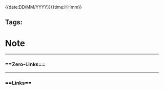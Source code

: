  {{date:DD/MM/YYYY}}{{time:HHmm}}
 
 Tags:
---------------------------------------------
# Note 
 
 
---------------------------------------------
###  ==Zero-Links==
---------------------------------------------
 
 ### ==Links==
 
